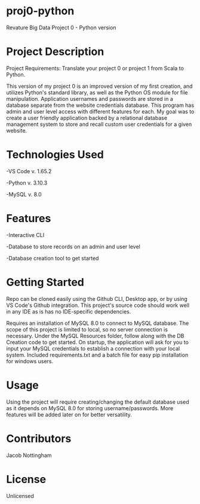 # proj0-python
Revature Big Data Project 0 - Python version

# Project Description
Project Requirements: Translate your project 0 or project 1 from Scala to Python.

This version of my project 0 is an improved version of my first creation, and utilizes Python's standard library, as well as the Python OS module for file manipulation. Application usernames and passwords are stored in a database separate from the website credentials database. This program has admin and user level access with different features for each. My goal was to create a user friendly application backed by a relational database management system to store and recall custom user credentials for a given website.

# Technologies Used
-VS Code v. 1.65.2

-Python v. 3.10.3

-MySQL v. 8.0

# Features
-Interactive CLI

-Database to store records on an admin and user level

-Database creation tool to get started

# Getting Started
Repo can be cloned easily using the Github CLI, Desktop app, or by using VS Code's Github integration. This project's source code should work well in any IDE as is has no IDE-specific dependencies. 

Requires an installation of MySQL 8.0 to connect to MySQL database. The scope of this project is limited to local, so no server connection is necessary. 
    Under the MySQL Resources folder, follow along with the DB Creation code to get started. 
    On startup, the application will ask for you to input your MySQL credentials to establish a connection with your local system.
    Included requirements.txt and a batch file for easy pip installation for windows users.

# Usage
Using the project will require creating/changing the default database used as it depends on MySQL 8.0 for storing username/passwords.  More features will be added later on for better versatility.  

# Contributors
Jacob Nottingham

# License
Unlicensed

